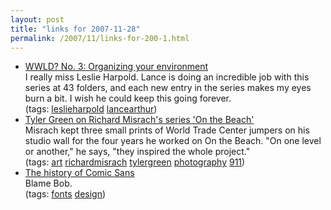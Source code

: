 ```yaml
---
layout: post
title: "links for 2007-11-28"
permalink: /2007/11/links-for-200-1.html
---
```


<ul class="delicious">
	<li>
		<div class="delicious-link"><a href="http://www.43folders.com/2007/11/28/wwld-3-organizing">WWLD? No. 3: Organizing your environment</a></div>
		<div class="delicious-extended">I really miss Leslie Harpold. Lance is doing an incredible job with this series at 43 folders, and each new entry in the series makes my eyes burn a bit. I wish he could keep this going forever.</div>
		<div class="delicious-tags">(tags: <a href="http://del.icio.us/msippey/leslieharpold">leslieharpold</a> <a href="http://del.icio.us/msippey/lancearthur">lancearthur</a>)</div>
	</li>
	<li>
		<div class="delicious-link"><a href="http://www.artsjournal.com/man/2007/11/misrachs_on_the_beach_and_fall.html">Tyler Green on Richard Misrach's series 'On the Beach'</a></div>
		<div class="delicious-extended">Misrach kept three small prints of World Trade Center jumpers on his studio wall for the four years he worked on On the Beach. "On one level or another," he says, "they inspired the whole project."</div>
		<div class="delicious-tags">(tags: <a href="http://del.icio.us/msippey/art">art</a> <a href="http://del.icio.us/msippey/richardmisrach">richardmisrach</a> <a href="http://del.icio.us/msippey/tylergreen">tylergreen</a> <a href="http://del.icio.us/msippey/photography">photography</a> <a href="http://del.icio.us/msippey/911">911</a>)</div>
	</li>
	<li>
		<div class="delicious-link"><a href="http://www.connare.com/comic.htm">The history of Comic Sans</a></div>
		<div class="delicious-extended">Blame Bob.</div>
		<div class="delicious-tags">(tags: <a href="http://del.icio.us/msippey/fonts">fonts</a> <a href="http://del.icio.us/msippey/design">design</a>)</div>
	</li>
</ul>


